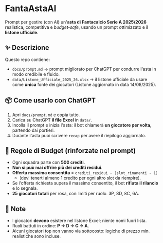 # FantaAstaAI

Prompt per gestire (con AI) un'**asta di Fantacalcio Serie A 2025/2026** realistica, competitiva e *budget-safe*, usando un prompt ottimizzato e il **listone ufficiale**.

## ✨ Descrizione
Questo repo contiene:
- `docs/prompt.md` → prompt migliorato per ChatGPT per condurre l'asta in modo credibile e fluido.
- `data/Listone_Ufficiale_2025_26.xlsx` → il listone ufficiale da usare come **unica** fonte dei giocatori (Listone aggiornato in data 14/08/2025).

## 📦 Come usarlo con ChatGPT
1. Apri `docs/prompt.md` e copia tutto.
2. Carica su ChatGPT **il file Excel** in `data/`.
3. Incolla il prompt e inizia l'asta: il bot chiamerà **un giocatore per volta**, partendo dai portieri.
4. Durante l'asta puoi scrivere `recap` per avere il riepilogo aggiornato.

## 💸 Regole di Budget (rinforzate nel prompt)
- Ogni squadra parte con **500 crediti**.
- **Non si può mai offrire più dei crediti residui**.
- **Offerta massima consentita** = `crediti_residui - (slot_rimanenti - 1)`
  - (devi tenerti almeno 1 credito per ogni altro slot da riempire).
- Se l'offerta richiesta supera il massimo consentito, il bot **rifiuta il rilancio** e lo segnala.
- **25 giocatori totali** per rosa, con limiti per ruolo: 3P, 8D, 8C, 6A.

## 📑 Note
- I giocatori **devono** esistere nel listone Excel; niente nomi fuori lista.
- Ruoli battuti in ordine: **P → D → C → A**.
- Alcuni giocatori top non vanno via sottocosto: logiche di prezzo min. realistiche sono incluse.


